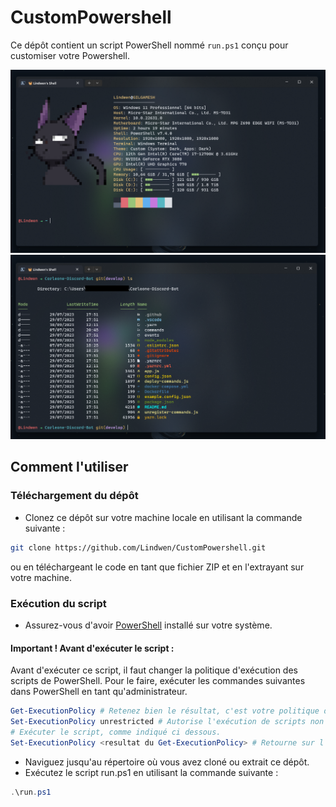 # CustomPowershell

Ce dépôt contient un script PowerShell nommé `run.ps1` conçu pour customiser votre Powershell.

![winfetch_command](/assets/winfetch.png)
![ls_command](/assets/ls.png)

## Comment l'utiliser

### Téléchargement du dépôt

* Clonez ce dépôt sur votre machine locale en utilisant la commande suivante :
```bash
git clone https://github.com/Lindwen/CustomPowershell.git
```
ou en téléchargeant le code en tant que fichier ZIP et en l'extrayant sur votre machine.

### Exécution du script

* Assurez-vous d'avoir [PowerShell](https://github.com/PowerShell/PowerShell/releases) installé sur votre système.

#### Important ! Avant d'exécuter le script :
Avant d'exécuter ce script, il faut changer la politique d'exécution des scripts de PowerShell.
Pour le faire, exécuter les commandes suivantes dans PowerShell en tant qu'administrateur.
```powershell
Get-ExecutionPolicy # Retenez bien le résultat, c'est votre politique d'exécution des scripts actuelle
Set-ExecutionPolicy unrestricted # Autorise l'exécution de scripts non signés, étant donné que celui là ne l'est pas.
# Exécuter le script, comme indiqué ci dessous.
Set-ExecutionPolicy <resultat du Get-ExecutionPolicy> # Retourne sur l'ancienne politique d'exécution des scripts.
``` 
* Naviguez jusqu'au répertoire où vous avez cloné ou extrait ce dépôt.
* Exécutez le script run.ps1 en utilisant la commande suivante :
```powershell
.\run.ps1
```
